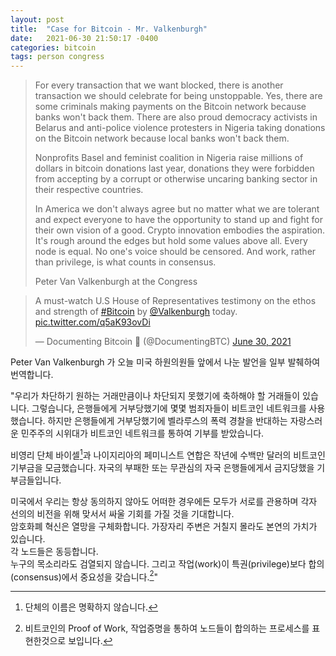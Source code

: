 ```yaml
---
layout: post
title:  "Case for Bitcoin - Mr. Valkenburgh"
date:   2021-06-30 21:50:17 -0400
categories: bitcoin
tags: person congress
---
```


>For every transaction that we want blocked, there is another transaction we should celebrate for being unstoppable. Yes, there are some criminals making payments on the Bitcoin network because banks won't back them. There are also proud democracy activists in Belarus and anti-police violence protesters in Nigeria taking donations on the Bitcoin network because local banks won't back them.
>
>Nonprofits Basel and feminist coalition in Nigeria raise millions of dollars in bitcoin donations last year, donations they were forbidden from accepting by a corrupt or otherwise uncaring banking sector in their respective countries.
>
>In America we don't always agree but no matter what we are tolerant and expect everyone to have the opportunity to stand up and fight for their own vision of a good. Crypto innovation embodies the aspiration. It's rough around the edges but hold some values above all. Every node is equal. No one's voice should be censored. And work, rather than privilege, is what counts in consensus.
>
>Peter Van Valkenburgh at the Congress

<div class="tweet">
<blockquote class="twitter-tweet"><p lang="en" dir="ltr">A must-watch U.S House of Representatives testimony on the ethos and strength of <a href="https://twitter.com/hashtag/Bitcoin?src=hash&amp;ref_src=twsrc%5Etfw">#Bitcoin</a> by <a href="https://twitter.com/valkenburgh?ref_src=twsrc%5Etfw">@Valkenburgh</a> today. <a href="https://t.co/q5aK93ovDi">pic.twitter.com/q5aK93ovDi</a></p>&mdash; Documenting Bitcoin 📄 (@DocumentingBTC) <a href="https://twitter.com/DocumentingBTC/status/1410250679105605642?ref_src=twsrc%5Etfw">June 30, 2021</a></blockquote> <script async src="https://platform.twitter.com/widgets.js" charset="utf-8"></script>
</div>

Peter Van Valkenburgh 가 오늘 미국 하원의원들 앞에서 나눈 발언을 일부 발췌하여 번역합니다.

"우리가 차단하기 원하는 거래만큼이나 차단되지 못했기에 축하해야 할 거래들이 있습니다. 그렇습니다, 은행들에게 거부당했기에 몇몇 범죄자들이 비트코인 네트워크를 사용했습니다. 하지만 은행들에게 거부당했기에 벨라루스의 폭력 경찰을 반대하는 자랑스러운 민주주의 시위대가 비트코인 네트워크를 통하여 기부를 받았습니다.

비영리 단체 바이셀[^1]과 나이지리아의 페미니스트 연합은 작년에 수백만 달러의 비트코인 기부금을 모금했습니다.  자국의 부패한 또는 무관심의 자국 은행들에게서 금지당했을 기부금들입니다.

미국에서 우리는 항상 동의하지 않아도 어떠한 경우에든 모두가 서로를 관용하며 각자 선의의 비전을 위해 맞서서 싸울 기회를 가질 것을 기대합니다.  
암호화폐 혁신은 열망을 구체화합니다.
가장자리 주변은 거칠지 몰라도 본연의 가치가 있습니다.  
각 노드들은 동등합니다.  
누구의 목소리라도 검열되지 않습니다.
그리고 작업(work)이 특권(privilege)보다 합의(consensus)에서 중요성을 갖습니다.[^2]"


[^1]: 단체의 이름은 명확하지 않습니다.
[^2]: 비트코인의 Proof of Work, 작업증명을 통하여 노드들이 합의하는 프로세스를 표현한것으로 보입니다.
